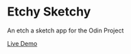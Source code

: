 # Etchy Sketchy

An etch a sketch app for the Odin Project

[Live Demo](https://spacemango.github.io/odin-etchy-sketchy/)
